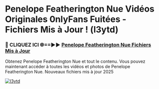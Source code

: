 # Penelope Featherington Nue Vidéos Originales 0nlyFans Fuitées - Fichiers Mis à Jour ! (l3ytd)

<h3>🔴 CLIQUEZ ICI 🌐==►► <a href="https://tinyurl.com/2pmr4ezf" rel="nofollow">Penelope Featherington Nue Fichiers Mis à Jour</a></h3>

Obtenez Penelope Featherington Nue et tout le contenu. Vous pouvez maintenant accéder à toutes les vidéos et photos de Penelope Featherington Nue. Nouveaux fichiers mis à jour 2025

[![l3ytd](https://i.imgur.com/6SNvagu.gif)](https://tinyurl.com/2pmr4ezf)

